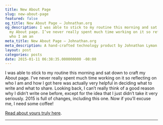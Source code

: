 ```yaml
---
title: New About Page
slug: new-about-page
featured: false
og_title: New About Page – Johnathan.org
og_description: I was able to stick to my routine this morning and sat down to craft
  my About page. I’ve never really spent much time working on it so reflecting on
  who I am an
meta_title: New About Page – Johnathan.org
meta_description: A hand-crafted technology product by Johnathan Lyman
layout: post
categories: posts
date: 2015-01-11 06:38:35.000000000 -08:00
---
```


I was able to stick to my routine this morning and sat down to craft my About page. I’ve never really spent much time working on it so reflecting on who I am and how I got here was actually very helpful in deciding what to write and what to share. Looking back, I can’t really think of a good reason why I didn’t write one before, except for the idea that I just didn’t take it very seriously. 2015 is full of changes, including this one. Now if you’ll excuse me, I need some coffee!

[Read about yours truly here](https://johnathan.org/about).

* * *
